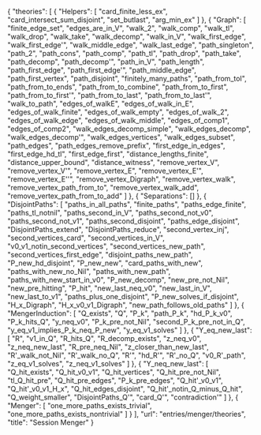 {
    "theories": [
        {
            "Helpers": [
                "card_finite_less_ex",
                "card_intersect_sum_disjoint",
                "set_butlast",
                "arg_min_ex"
            ]
        },
        {
            "Graph": [
                "finite_edge_set",
                "edges_are_in_V",
                "walk_2",
                "walk_comp",
                "walk_tl",
                "walk_drop",
                "walk_take",
                "walk_decomp",
                "walk_in_V",
                "walk_first_edge",
                "walk_first_edge'",
                "walk_middle_edge",
                "walk_last_edge",
                "path_singleton",
                "path_2",
                "path_cons",
                "path_comp",
                "path_tl",
                "path_drop",
                "path_take",
                "path_decomp",
                "path_decomp'",
                "path_in_V",
                "path_length",
                "path_first_edge",
                "path_first_edge'",
                "path_middle_edge",
                "path_first_vertex",
                "path_disjoint",
                "finitely_many_paths",
                "path_from_toI",
                "path_from_to_ends",
                "path_from_to_combine",
                "path_from_to_first",
                "path_from_to_first'",
                "path_from_to_last",
                "path_from_to_last'",
                "walk_to_path",
                "edges_of_walkE",
                "edges_of_walk_in_E",
                "edges_of_walk_finite",
                "edges_of_walk_empty",
                "edges_of_walk_2",
                "edges_of_walk_edge",
                "edges_of_walk_middle",
                "edges_of_comp1",
                "edges_of_comp2",
                "walk_edges_decomp_simple",
                "walk_edges_decomp",
                "walk_edges_decomp'",
                "walk_edges_vertices",
                "walk_edges_subset",
                "path_edges",
                "path_edges_remove_prefix",
                "first_edge_in_edges",
                "first_edge_hd_tl",
                "first_edge_first",
                "distance_lengths_finite",
                "distance_upper_bound",
                "distance_witness",
                "remove_vertex_V",
                "remove_vertex_V'",
                "remove_vertex_E",
                "remove_vertex_E'",
                "remove_vertex_E''",
                "remove_vertex_Digraph",
                "remove_vertex_walk",
                "remove_vertex_path_from_to",
                "remove_vertex_walk_add",
                "remove_vertex_path_from_to_add"
            ]
        },
        {
            "Separations": []
        },
        {
            "DisjointPaths": [
                "paths_in_all_paths",
                "finite_paths",
                "paths_edge_finite",
                "paths_tl_notnil",
                "paths_second_in_V",
                "paths_second_not_v0",
                "paths_second_not_v1",
                "paths_second_disjoint",
                "paths_edge_disjoint",
                "DisjointPaths_extend",
                "DisjointPaths_reduce",
                "second_vertex_inj",
                "second_vertices_card",
                "second_vertices_in_V",
                "v0_v1_notin_second_vertices",
                "second_vertices_new_path",
                "second_vertices_first_edge",
                "disjoint_paths_new_path",
                "P_new_hd_disjoint",
                "P_new_new",
                "card_paths_with_new",
                "paths_with_new_no_Nil",
                "paths_with_new_path",
                "paths_with_new_start_in_v0",
                "P_new_decomp",
                "new_pre_not_Nil",
                "new_pre_hitting",
                "P_hit",
                "new_last_neq_v0",
                "new_last_in_V",
                "new_last_to_v1",
                "paths_plus_one_disjoint",
                "P_new_solves_if_disjoint",
                "H_x_Digraph",
                "H_x_v0_v1_Digraph",
                "new_path_follows_old_paths"
            ]
        },
        {
            "MengerInduction": [
                "Q_exists",
                "Q",
                "P_k",
                "path_P_k",
                "hd_P_k_v0",
                "P_k_hits_Q",
                "y_neq_v0",
                "P_k_pre_not_Nil",
                "second_P_k_pre_not_in_Q",
                "y_eq_v1_implies_P_k_neq_P_new",
                "y_eq_v1_solves"
            ]
        },
        {
            "Y_eq_new_last": [
                "R",
                "v1_in_Q",
                "R_hits_Q",
                "R_decomp_exists",
                "z_neq_v0",
                "z_neq_new_last",
                "R_pre_neq_Nil",
                "z_closer_than_new_last",
                "R'_walk_not_Nil",
                "R'_walk_no_Q",
                "R'",
                "hd_R'",
                "R'_no_Q",
                "v0_R'_path",
                "z_eq_v1_solves",
                "z_neq_v1_solves"
            ]
        },
        {
            "Y_neq_new_last": [
                "Q_hit_exists",
                "Q_hit_v0_v1",
                "Q_hit_vertices",
                "Q_hit_pre_not_Nil",
                "tl_Q_hit_pre",
                "Q_hit_pre_edges",
                "P_k_pre_edges",
                "Q_hit'_v0_v1",
                "Q_hit'_v0_v1_H_x",
                "Q_hit_edges_disjoint",
                "Q_hit'_notin_Q_minus_Q_hit",
                "Q_weight_smaller",
                "DisjointPaths_Q'",
                "card_Q'",
                "contradiction'"
            ]
        },
        {
            "Menger": [
                "one_more_paths_exists_trivial",
                "one_more_paths_exists_nontrivial"
            ]
        }
    ],
    "url": "entries/menger/theories",
    "title": "Session Menger"
}